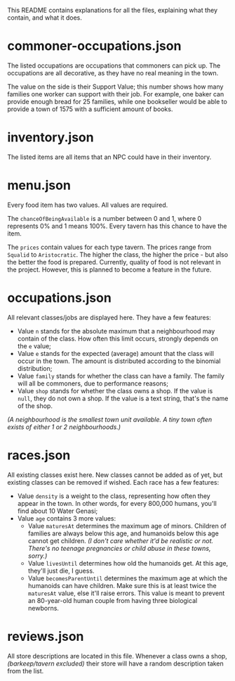 This README contains explanations for all the files, explaining what they contain, and what it does.

# commoner-occupations.json

The listed occupations are occupations that commoners can pick up. The occupations are all decorative, as they have no real meaning in the town.

The value on the side is their Support Value; this number shows how many families one worker can support with their job. For example, one baker can provide enough bread for 25 families, while one bookseller would be able to provide a town of 1575 with a sufficient amount of books.

# inventory.json

The listed items are all items that an NPC could have in their inventory.

# menu.json

Every food item has two values. All values are required.

The `chanceOfBeingAvailable` is a number between 0 and 1, where 0 represents 0% and 1 means 100%. Every tavern has this chance to have the item.

The `prices` contain values for each type tavern. The prices range from `Squalid` to `Aristocratic`. The higher the class, the higher the price - but also the better the food is prepared. Currently, quality of food is not relevant in the project. However, this is planned to become a feature in the future.

# occupations.json

All relevant classes/jobs are displayed here. They have a few features:

* Value `n` stands for the absolute maximum that a neighbourhood may contain of the class. How often this limit occurs, strongly depends on the `e` value;
* Value `e` stands for the expected (average) amount that the class will occur in the town. The amount is distributed according to the binomial distribution;
* Value `family` stands for whether the class can have a family. The family will all be commoners, due to performance reasons;
* Value `shop` stands for whether the class owns a shop. If the value is `null`, they do not own a shop. If the value is a text string, that's the name of the shop.

_(A neighbourhood is the smallest town unit available. A tiny town often exists of either 1 or 2 neighbourhoods.)_

# races.json

All existing classes exist here. New classes cannot be added as of yet, but existing classes can be removed if wished. Each race has a few features:

* Value `density` is a weight to the class, representing how often they appear in the town. In other words, for every 800,000 humans, you'll find about 10 Water Genasi;
* Value `age` contains 3 more values:
    - Value `maturesAt` determines the maximum age of minors. Children of families are always below this age, and humanoids below this age cannot get children. _(I don't care whether it'd be realistic or not. There's no teenage pregnancies or child abuse in these towns, sorry.)_
    - Value `livesUntil` determines how old the humanoids get. At this age, they'll just die, I guess.
    - Value `becomesParentUntil` determines the maximum age at which the humanoids can have children. Make sure this is at least twice the `maturesAt` value, else it'll raise errors. This value is meant to prevent an 80-year-old human couple from having three biological newborns.

# reviews.json

All store descriptions are located in this file. Whenever a class owns a shop, _(barkeep/tavern excluded)_ their store will have a random description taken from the list.



